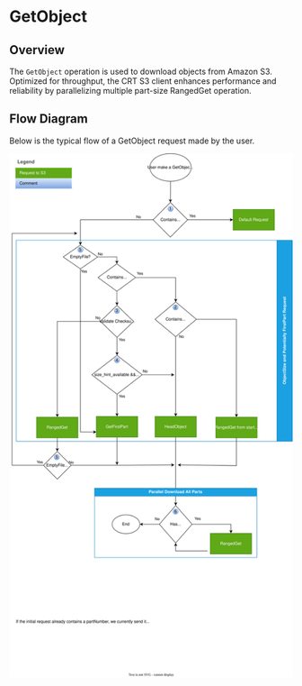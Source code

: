 # GetObject

## Overview
The `GetObject` operation is used to download objects from Amazon S3. Optimized for throughput, the CRT S3 client enhances performance and reliability by parallelizing multiple part-size RangedGet operation.

## Flow Diagram
Below is the typical flow of a GetObject request made by the user.

![GetObject Flow Diagram](images/GetObject.svg)
